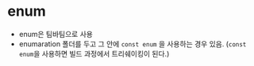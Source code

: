 # enum

- enum은 팀바팀으로 사용
- enumaration 폴더를 두고 그 안에 `const enum` 을 사용하는 경우 있음. (`const enum`을 사용하면 빌드 과정에서 트리쉐이킹이 된다.)
